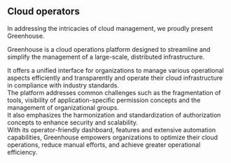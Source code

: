 ## Cloud operators

In addressing the intricacies of cloud management, we proudly present Greenhouse. 

Greenhouse is a cloud operations platform designed to streamline and simplify the management of a large-scale, distributed infrastructure.

It offers a unified interface for organizations to manage various operational aspects efficiently and transparently and operate their cloud infrastructure in compliance with industry standards.  
The platform addresses common challenges such as the fragmentation of tools, visibility of application-specific permission concepts and the management of organizational groups.   
It also emphasizes the harmonization and standardization of authorization concepts to enhance security and scalability.   
With its operator-friendly dashboard, features and extensive automation capabilities, Greenhouse empowers organizations to optimize their cloud operations, reduce manual efforts, and achieve greater operational efficiency.
